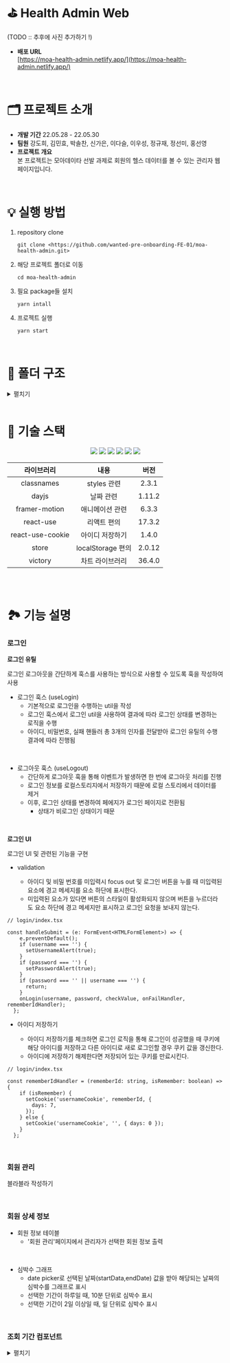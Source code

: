 # ⛳ Health Admin Web

(TODO :: 추후에 사진 추가하기 !)

- **배포 URL** <br /> [https://moa-health-admin.netlify.app/](https://moa-health-admin.netlify.app/)

<br />

# 🗂 프로젝트 소개

- **개발 기간** 22.05.28 - 22.05.30
- **팀원** 강도희, 김민효, 박솔찬, 신가은, 이다슬, 이우성, 정규재, 정선미, 홍선영
- **프로젝트 개요** <br />
본 프로젝트는 모아데이타 선발 과제로 회원의 헬스 데이터를 볼 수 있는 관리자 웹페이지입니다.

<br />

# 💡 실행 방법

1. repository clone
    
    ```
    git clone <https://github.com/wanted-pre-onboarding-FE-01/moa-health-admin.git>
    ```
    
2. 해당 프로젝트 폴더로 이동
    
    ```
    cd moa-health-admin
    ```
    
3. 필요 package들 설치
    
    ```
    yarn intall
    ```
    
4. 프로젝트 실행
    
    ```
    yarn start
    ```
    
<br />

# 📁 폴더 구조

<details>
<summary>펼치기</summary>

(TODO :: 추후에 추가)

</details>

<br />

# 🔨 기술 스택

<div align="center">
<img src="[https://img.shields.io/badge/HTML5-E34F26?style=flat-square&logo=HTML5&logoColor=white](https://img.shields.io/badge/HTML5-E34F26?style=flat-square&logo=HTML5&logoColor=white)"/>
<img src="[https://img.shields.io/badge/CSS3-1572B6?style=flat-square&logo=CSS3&logoColor=white](https://img.shields.io/badge/CSS3-1572B6?style=flat-square&logo=CSS3&logoColor=white)"/>
<img src="[https://img.shields.io/badge/Sass-CC6699?style=flat-square&logo=Sass&logoColor=white](https://img.shields.io/badge/Sass-CC6699?style=flat-square&logo=Sass&logoColor=white)"/>
<img src="[https://img.shields.io/badge/TypeScript-3178C6?style=flat-square&logo=TypeScript&logoColor=white](https://img.shields.io/badge/TypeScript-3178C6?style=flat-square&logo=TypeScript&logoColor=white)"/>
<img src="[https://img.shields.io/badge/React-61DAFB?style=flat-square&logo=React&logoColor=white](https://img.shields.io/badge/React-61DAFB?style=flat-square&logo=React&logoColor=white)"/>
<img src="[https://img.shields.io/badge/Recoil-764ABC?style=flat-square&logo=Recoil&logoColor=white](https://img.shields.io/badge/Recoil-764ABC?style=flat-square&logo=Recoil&logoColor=white)"/>

<br />

|라이브러리|내용|버전|
|:---:|:---:|:---:|
| classnames | styles 관련 | 2.3.1 |
| dayjs | 날짜 관련 | 1.11.2 |
| framer-motion | 애니메이션 관련 | 6.3.3 |
| react-use | 리액트 편의 | 17.3.2 |
| react-use-cookie | 아이디 저장하기 | 1.4.0 |
| store | localStorage 편의 | 2.0.12 |
| victory | 차트 라이브러리 | 36.4.0 |

<br />
</div>

<br />

# 🏞 기능 설명

### 로그인

**로그인 유틸**

로그인 로그아웃을 간단하게 훅스를 사용하는 방식으로 사용할 수 있도록 훅을 작성하여 사용

- 로그인 훅스 (useLogin)
    - 기본적으로 로그인을 수행하는 util을 작성
    - 로그인 훅스에서 로그인 util을 사용하여 결과에 따라 로그인 상태를 변경하는 로직을 수행
    - 아이디, 비밀번호, 실패 핸들러 총 3개의 인자를 전달받아 로그인 유틸의 수행 결과에 따라 진행됨

<br />

- 로그아웃 훅스 (useLogout)
    - 간단하게 로그아웃 훅을 통해 이벤트가 발생하면 한 번에 로그아웃 처리를 진행
    - 로그인 정보를 로컬스토리지에서 저장하기 때문에 로컬 스토리에서 데이터를 제거
    - 이후, 로그인 상태를 변경하여 페에지가 로그인 페이지로 전환됨
        - 상태가 비로그인 상태이기 때문

<br />

**로그인 UI**

로그인 UI 및 관련된 기능을 구현  

- validation

  - 아이디 및 비밀 번호를 미입력시 focus out 및 로그인 버튼을 누를 때 미입력된 요소에 경고 메세지를 요소 하단에 표시한다.
  - 미입력된 요소가 있다면 버튼의 스타일이 활성화되지 않으며 버튼을 누르더라도 요소 하단에 경고 메세지만 표시하고 로그인 요청을 보내지 않는다.


```tsx
// login/index.tsx

const handleSubmit = (e: FormEvent<HTMLFormElement>) => {
    e.preventDefault();
    if (username === '') {
      setUsernameAlert(true);
    }
    if (password === '') {
      setPasswordAlert(true);
    }
    if (password === '' || username === '') {
      return;
    }
    onLogin(username, password, checkValue, onFailHandler, rememberIdHandler);
  };
```


- 아이디 저장하기

  - 아이디 저장하기를 체크하면 로그인 로직을 통해 로그인이 성공했을 때 쿠키에 해당 아이디를 저장하고 다른 아이디로 새로 로그인할 경우 쿠키 값을 갱신한다.
  - 아이디에 저장하기 해제한다면 저장되어 있는 쿠키를 만료시킨다.

```tsx
// login/index.tsx

const rememberIdHandler = (rememberId: string, isRemember: boolean) => {
    if (isRemember) {
      setCookie('usernameCookie', rememberId, {
        days: 7,
      });
    } else {
      setCookie('usernameCookie', '', { days: 0 });
    }
  };
```
<br>

### 회원 관리
블라블라 작성하기

<br />

### 회원 상세 정보
- 회원 정보 테이블
    - '회원 관리'페이지에서 관리자가 선택한 회원 정보 출력

<br />

- 심박수 그래프
    - date picker로 선택된 날짜(startData,endDate) 값을 받아 해당되는 날짜의 심박수를 그래프로 표시
    - 선택한 기간이 하루일 때, 10분 단위로 심박수 표시
    - 선택한 기간이 2일 이상일 때, 일 단위로 심박수 표시

<br />


### 조회 기간 컴포넌트
<details>
  <summary>펼치기</summary>

- No Library

    - 직접 만든 date-range-picker

    - 이유: 최대한 기획된 디자인과 기능에 맞추기 위하여
- 날짜 및 시간 format : `YY-MM-DD HH:MM:SS` (요구 사항 형식)
- 오늘 날짜는 `2022-04-19`로 고정
    
    이유: 데이터 확인이 가장 좋은 날짜. (데이터들의 날짜가 22년 2~4월에 몰려있음)
    
- 3개의 퀵버튼(`오늘`, `1주일`, `전체`) 구현

    - `전체` 의 시작일 기준:

        - 회원 관리 페이지 - 회원들 중 가장 오래된 가입일
        - 그래프 - 선택된 회원의 가입일
- 페이지별 재사용
    - 회원 관리 페이지, 그래프 2개(심박 수, 걸음 수)
    - 개별적인 날짜 조회 가능 (컴포넌트별 state 모두 분리)
- UI와 기능의 파일 분리
- 동작 원리

    - `validation check`

        검색 버튼을 눌렀을 때 시작/종료일 중 선택되지 않은 것이 있다면 error 표출 (border 색상 : red)
        
    - 날짜 선택
        
        시작일 선택 후, 종료일을 시작일 이전 날짜로 선택 시: 시작일을 업데이트
        
        시작일 선택 후, 종료일을 시작일 이후 날짜로 선택 시: 시작/종료일 업데이트
        
    - 정확한 날짜 표출
        - 표출되는 날짜에는 해당 날짜의 `연/월/일` 정보 보유 (단순 숫자 노출 x)
        - 코드 (한 달의 주차 별 날짜 배열 산출 방법)
            
```tsx
export const converteDate = (assignedDay: Dayjs) => {
  const firstWeek = assignedDay.startOf('month').week();

  const dates: Dayjs[] = Array.from(
    { length: assignedDay.daysInMonth() + assignedDay.startOf('month').day() },
    (v, index) => assignedDay.startOf('year').week(firstWeek).startOf('week').add(index, 'day')
  );

  const init: Dayjs[][] = [];

  let rowIdx = -1;
  return dates.reduce((acc, cur, i) => {
    if (!(i % 7)) {
      acc.push([cur]);
      rowIdx += 1;
    } else {
      acc[rowIdx].push(cur);
    }
    return acc;
  }, init);
};
```
  </details>


